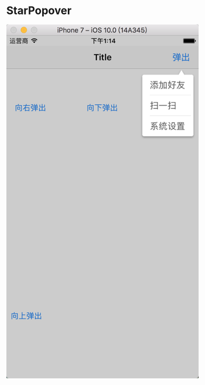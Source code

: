 # StarPopover


![Smaller icon](https://github.com/iStarEternal/StarPopover/blob/master/starpopover_img.png "Case Diagram")
